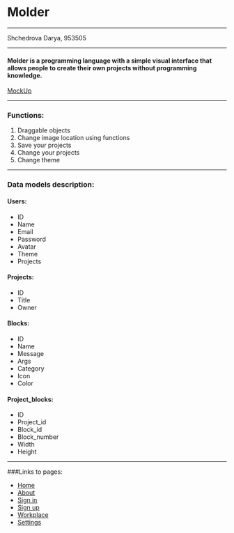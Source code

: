 # Molder
***
Shchedrova Darya, 953505
***
#### Molder is a programming language with a simple visual interface that allows people to create their own projects without programming knowledge.
[MockUp](https://www.figma.com/file/ZR7gDZANHZkaC1SRJiq0OU/Molder?node-id=0%3A1)
***
### Functions:
1. Draggable objects
2. Change image location using functions
3. Save your projects
4. Change your projects
5. Change theme
***
### Data models description:
#### Users:
* ID
* Name
* Email
* Password
* Avatar
* Theme
* Projects
#### Projects:
* ID
* Title
* Owner
#### Blocks:
* ID
* Name 
* Message
* Args
* Category
* Icon
* Color
#### Project_blocks:
* ID
* Project_id
* Block_id
* Block_number
* Width
* Height
***
###Links to pages:
* [Home](https://dariwes.github.io/Molder/src/home.html)
* [About](https://dariwes.github.io/Molder/src/about.html)
* [Sign in](https://dariwes.github.io/Molder/src/signin.html)
* [Sign up](https://dariwes.github.io/Molder/src/signup.html)
* [Workplace](https://dariwes.github.io/Molder/src/workplace.html)
* [Settings](https://dariwes.github.io/Molder/src/settings.html)